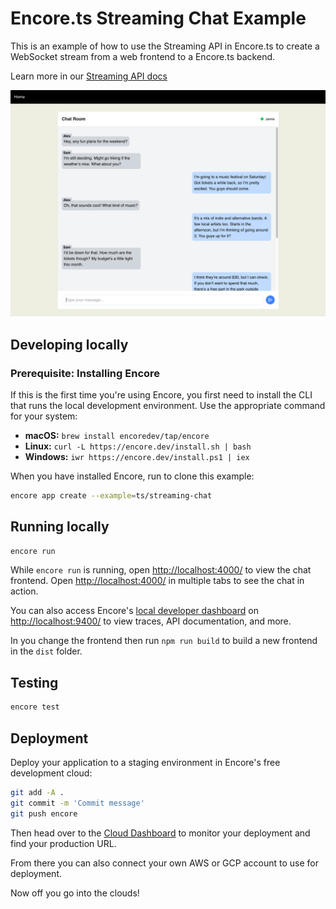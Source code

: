 # Encore.ts Streaming Chat Example

This is an example of how to use the Streaming API in Encore.ts to create a WebSocket stream from a web frontend to a Encore.ts backend.

Learn more in our [Streaming API docs](https://encore.dev/docs/ts/primitives/streaming-apis)

![Chat app screenshot](./chat-room.png)

## Developing locally
### Prerequisite: Installing Encore

If this is the first time you're using Encore, you first need to install the CLI that runs the local development
environment. Use the appropriate command for your system:

- **macOS:** `brew install encoredev/tap/encore`
- **Linux:** `curl -L https://encore.dev/install.sh | bash`
- **Windows:** `iwr https://encore.dev/install.ps1 | iex`

When you have installed Encore, run to clone this example:

```bash
encore app create --example=ts/streaming-chat
```

## Running locally
```bash
encore run
```

While `encore run` is running, open <http://localhost:4000/> to view the chat frontend. Open <http://localhost:4000/> in multiple tabs to see the chat in action. 

You can also access Encore's [local developer dashboard](https://encore.dev/docs/ts/observability/dev-dash) on <http://localhost:9400/> to view traces, API documentation, and more.

In you change the frontend then run `npm run build` to build a new frontend in the `dist` folder.

## Testing

```bash
encore test
```

## Deployment

Deploy your application to a staging environment in Encore's free development cloud:

```bash
git add -A .
git commit -m 'Commit message'
git push encore
```

Then head over to the [Cloud Dashboard](https://app.encore.dev) to monitor your deployment and find your production URL.

From there you can also connect your own AWS or GCP account to use for deployment.

Now off you go into the clouds!
